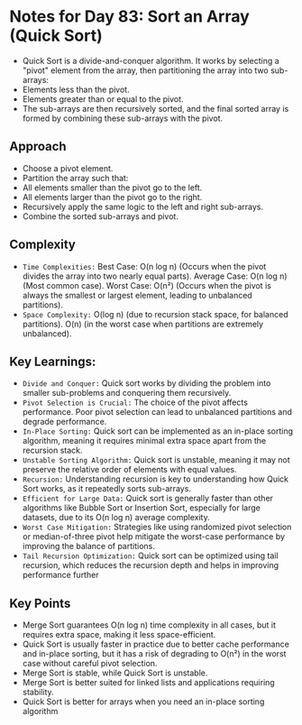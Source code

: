 # Notes for Day 83: Sort an Array (Quick Sort)

- Quick Sort is a divide-and-conquer algorithm. It works by selecting a "pivot" element from the array, then partitioning the array into two sub-arrays:
- Elements less than the pivot.
- Elements greater than or equal to the pivot.
- The sub-arrays are then recursively sorted, and the final sorted array is formed by combining these sub-arrays with the pivot.

## Approach

- Choose a pivot element.
- Partition the array such that:
- All elements smaller than the pivot go to the left.
- All elements larger than the pivot go to the right.
- Recursively apply the same logic to the left and right sub-arrays.
- Combine the sorted sub-arrays and pivot.

## Complexity

- `Time Complexities:`
  Best Case: O(n log n) (Occurs when the pivot divides the array into two nearly equal parts).
  Average Case: O(n log n) (Most common case).
  Worst Case: O(n²) (Occurs when the pivot is always the smallest or largest element, leading to unbalanced partitions).
- `Space Complexity:`
  O(log n) (due to recursion stack space, for balanced partitions).
  O(n) (in the worst case when partitions are extremely unbalanced).

## Key Learnings:

- `Divide and Conquer:` Quick sort works by dividing the problem into smaller sub-problems and conquering them recursively.
- `Pivot Selection is Crucial:` The choice of the pivot affects performance. Poor pivot selection can lead to unbalanced partitions and degrade performance.
- `In-Place Sorting:` Quick sort can be implemented as an in-place sorting algorithm, meaning it requires minimal extra space apart from the recursion stack.
- `Unstable Sorting Algorithm:` Quick sort is unstable, meaning it may not preserve the relative order of elements with equal values.
- `Recursion:` Understanding recursion is key to understanding how Quick Sort works, as it repeatedly sorts sub-arrays.
- `Efficient for Large Data:` Quick sort is generally faster than other algorithms like Bubble Sort or Insertion Sort, especially for large datasets, due to its O(n log n) average complexity.
- `Worst Case Mitigation:` Strategies like using randomized pivot selection or median-of-three pivot help mitigate the worst-case performance by improving the balance of partitions.
- `Tail Recursion Optimization:` Quick sort can be optimized using tail recursion, which reduces the recursion depth and helps in improving performance further

## Key Points

- Merge Sort guarantees O(n log n) time complexity in all cases, but it requires extra space, making it less space-efficient.
- Quick Sort is usually faster in practice due to better cache performance and in-place sorting, but it has a risk of degrading to O(n²) in the worst case without careful pivot selection.
- Merge Sort is stable, while Quick Sort is unstable.
- Merge Sort is better suited for linked lists and applications requiring stability.
- Quick Sort is better for arrays when you need an in-place sorting algorithm
